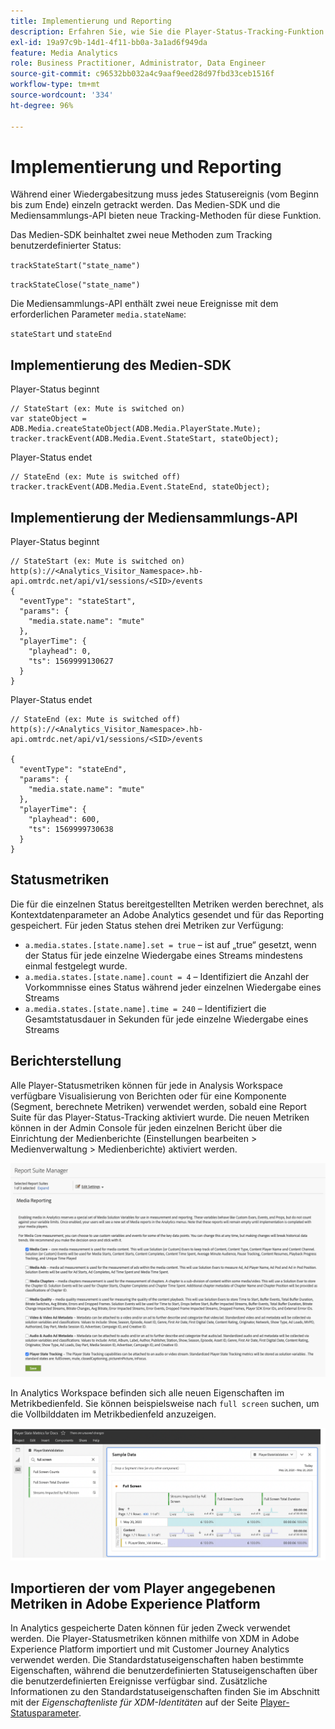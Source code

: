```yaml
---
title: Implementierung und Reporting
description: Erfahren Sie, wie Sie die Player-Status-Tracking-Funktion implementieren, einschließlich .
exl-id: 19a97c9b-14d1-4f11-bb0a-3a1ad6f949da
feature: Media Analytics
role: Business Practitioner, Administrator, Data Engineer
source-git-commit: c96532bb032a4c9aaf9eed28d97fbd33ceb1516f
workflow-type: tm+mt
source-wordcount: '334'
ht-degree: 96%

---
```


# Implementierung und Reporting

Während einer Wiedergabesitzung muss jedes Statusereignis (vom Beginn bis zum Ende) einzeln getrackt werden. Das Medien-SDK und die Mediensammlungs-API bieten neue Tracking-Methoden für diese Funktion.

Das Medien-SDK beinhaltet zwei neue Methoden zum Tracking benutzerdefinierter Status:

`trackStateStart("state_name")`

`trackStateClose("state_name")`


Die Mediensammlungs-API enthält zwei neue Ereignisse mit dem erforderlichen Parameter `media.stateName`:

`stateStart` und `stateEnd`

## Implementierung des Medien-SDK

Player-Status beginnt

```
// StateStart (ex: Mute is switched on)
var stateObject = ADB.Media.createStateObject(ADB.Media.PlayerState.Mute);
tracker.trackEvent(ADB.Media.Event.StateStart, stateObject);
```

Player-Status endet

```
// StateEnd (ex: Mute is switched off)
tracker.trackEvent(ADB.Media.Event.StateEnd, stateObject);
```


## Implementierung der Mediensammlungs-API

Player-Status beginnt

```
// StateStart (ex: Mute is switched on)
http(s)://<Analytics_Visitor_Namespace>.hb-api.omtrdc.net/api/v1/sessions/<SID>/events
{
  "eventType": "stateStart",
  "params": {
    "media.state.name": "mute"
  },
  "playerTime": {
    "playhead": 0,
    "ts": 1569999130627
  }
}
```

Player-Status endet

```
// StateEnd (ex: Mute is switched off)
http(s)://<Analytics_Visitor_Namespace>.hb-api.omtrdc.net/api/v1/sessions/<SID>/events

{
  "eventType": "stateEnd",
  "params": {
    "media.state.name": "mute"
  },
  "playerTime": {
    "playhead": 600,
    "ts": 1569999730638
  }
}
```

## Statusmetriken

Die für die einzelnen Status bereitgestellten Metriken werden berechnet, als Kontextdatenparameter an Adobe Analytics gesendet und für das Reporting gespeichert. Für jeden Status stehen drei Metriken zur Verfügung:

* `a.media.states.[state.name].set = true` – ist auf „true“ gesetzt, wenn der Status für jede einzelne Wiedergabe eines Streams mindestens einmal festgelegt wurde.
* `a.media.states.[state.name].count = 4` – Identifiziert die Anzahl der Vorkommnisse eines Status während jeder einzelnen Wiedergabe eines Streams
* `a.media.states.[state.name].time = 240` – Identifiziert die Gesamtstatusdauer in Sekunden für jede einzelne Wiedergabe eines Streams

## Berichterstellung

Alle Player-Statusmetriken können für jede in Analysis Workspace verfügbare Visualisierung von Berichten oder für eine Komponente (Segment, berechnete Metriken) verwendet werden, sobald eine Report Suite für das Player-Status-Tracking aktiviert wurde. Die neuen Metriken können in der Admin Console für jeden einzelnen Bericht über die Einrichtung der Medienberichte (Einstellungen bearbeiten > Medienverwaltung > Medienberichte) aktiviert werden.

![](assets/report-setup.png)

In Analytics Workspace befinden sich alle neuen Eigenschaften im Metrikbedienfeld. Sie können beispielsweise nach `full screen` suchen, um die Vollbilddaten im Metrikbedienfeld anzuzeigen.

![](assets/full-screen-report.png)

## Importieren der vom Player angegebenen Metriken in Adobe Experience Platform

In Analytics gespeicherte Daten können für jeden Zweck verwendet werden. Die Player-Statusmetriken können mithilfe von XDM in Adobe Experience Platform importiert und mit Customer Journey Analytics verwendet werden. Die Standardstatuseigenschaften haben bestimmte Eigenschaften, während die benutzerdefinierten Statuseigenschaften über die benutzerdefinierten Ereignisse verfügbar sind. Zusätzliche Informationen zu den Standardstatuseigenschaften finden Sie im Abschnitt mit der *Eigenschaftenliste für XDM-Identitäten* auf der Seite [Player-Statusparameter](/help/metrics-and-metadata/player-state-parameters.md).
